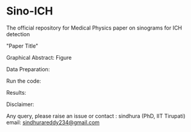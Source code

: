 # Sino-ICH
The official repository for Medical Physics paper on sinograms for ICH detection

"Paper Title"

Graphical Abstract: 
Figure 

Data Preparation: 

Run the code: 

Results: 

Disclaimer: 

Any query, please raise an issue or contact :
sindhura 
(PhD, IIT Tirupati)
email: sindhurareddy234@gmail.com

